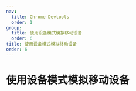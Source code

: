```yaml
---
nav:
  title: Chrome Devtools
  order: 1
group:
  title: 使用设备模式模拟移动设备
  order: 6
title: 使用设备模式模拟移动设备
order: 6
---
```

<h1>使用设备模式模拟移动设备</h1>